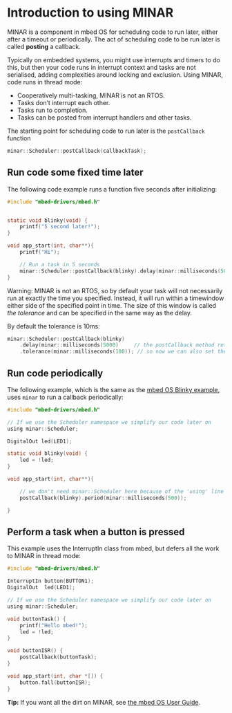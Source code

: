 # Introduction to using MINAR

MINAR is a component in mbed OS for scheduling code to run later, either after a timeout or periodically. The act of scheduling code to be run later is called **posting** a callback.

Typically on embedded systems, you might use interrupts and timers to do this, but then your code runs in interrupt context and tasks are not serialised, adding complexities around locking and exclusion. Using MINAR, code runs in thread mode:

 * Cooperatively multi-tasking, MINAR is not an RTOS.
 * Tasks don’t interrupt each other.
 * Tasks run to completion.
 * Tasks can be posted from interrupt handlers and other tasks.


The starting point for scheduling code to run later is the `postCallback` function
```c
minar::Scheduler::postCallback(callbackTask);
```

## Run code some fixed time later

The following code example runs a function five seconds after initializing:

```c
#include "mbed-drivers/mbed.h"


static void blinky(void) {
    printf("5 second later!");
}   

void app_start(int, char**){
    printf("Hi");

    // Run a task in 5 seconds
    minar::Scheduler::postCallback(blinky).delay(minar::milliseconds(5000));
}   
```

Warning: MINAR is not an RTOS, so by default your task will not necessarily run at exactly the time you specified. Instead, it will run within a timewindow either side of the specified point in time. The size of this window is called *the tolerance* and can be specified in the same way as the delay.

By default the tolerance is 10ms:

```c
minar::Scheduler::postCallback(blinky)
	.delay(minar::milliseconds(5000)     // the postCallback method returns an object that lets us set more parameters
	.tolerance(minar::milliseconds(100)); // so now we can also set the tolerance
```

## Run code periodically

The following example, which is the same as the [mbed OS Blinky example](https://github.com/ARMmbed/example-mbedos-blinky), uses `minar` to run a callback periodically:

```c
#include "mbed-drivers/mbed.h"

// If we use the Scheduler namespace we simplify our code later on
using minar::Scheduler;

DigitalOut led(LED1);

static void blinky(void) {
    led = !led; 
}   

void app_start(int, char**){

    // we don't need minar::Scheduler here because of the 'using' line above'
    postCallback(blinky).period(minar::milliseconds(500));

}   

```

## Perform a task when a button is pressed

This example uses the InterruptIn class from mbed, but defers all the work to MINAR in thread mode:

```c
#include "mbed-drivers/mbed.h"

InterruptIn button(BUTTON1);
DigitalOut  led(LED1);

// If we use the Scheduler namespace we simplify our code later on
using minar::Scheduler;

void buttonTask() {
    printf("Hello mbed!");
    led = !led;
}

void buttonISR() {
    postCallback(buttonTask);
}

void app_start(int, char *[]) {
    button.fall(buttonISR);
}
```

**Tip:** If you want all the dirt on MINAR, see [the mbed OS User Guide](https://docs.mbed.com/docs/getting-started-mbed-os/en/latest/Full_Guide/MINAR/).
